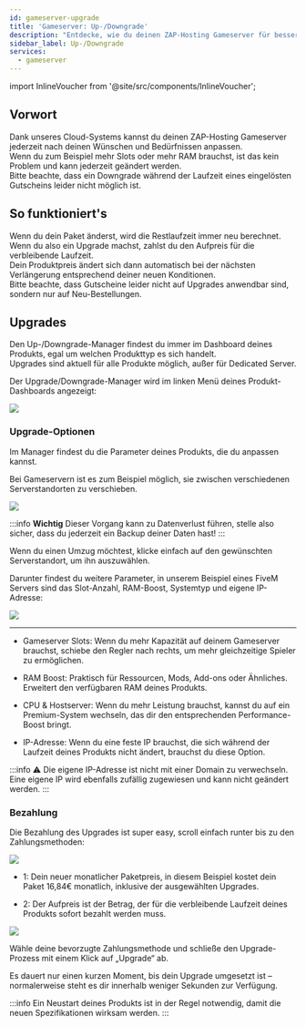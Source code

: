 ```yaml
---
id: gameserver-upgrade
title: 'Gameserver: Up-/Downgrade'
description: "Entdecke, wie du deinen ZAP-Hosting Gameserver für bessere Performance und mehr Flexibilität anpassen kannst → Jetzt mehr erfahren"
sidebar_label: Up-/Downgrade
services:
  - gameserver
---
```


import InlineVoucher from '@site/src/components/InlineVoucher';

<InlineVoucher />

## Vorwort

Dank unseres Cloud-Systems kannst du deinen ZAP-Hosting Gameserver jederzeit nach deinen Wünschen und Bedürfnissen anpassen.  
Wenn du zum Beispiel mehr Slots oder mehr RAM brauchst, ist das kein Problem und kann jederzeit geändert werden.  
Bitte beachte, dass ein Downgrade während der Laufzeit eines eingelösten Gutscheins leider nicht möglich ist.

## So funktioniert's

Wenn du dein Paket änderst, wird die Restlaufzeit immer neu berechnet. Wenn du also ein Upgrade machst, zahlst du den Aufpreis für die verbleibende Laufzeit.  
Dein Produktpreis ändert sich dann automatisch bei der nächsten Verlängerung entsprechend deiner neuen Konditionen.  
Bitte beachte, dass Gutscheine leider nicht auf Upgrades anwendbar sind, sondern nur auf Neu-Bestellungen.

## Upgrades

Den Up-/Downgrade-Manager findest du immer im Dashboard deines Produkts, egal um welchen Produkttyp es sich handelt.  
Upgrades sind aktuell für alle Produkte möglich, außer für Dedicated Server.

Der Upgrade/Downgrade-Manager wird im linken Menü deines Produkt-Dashboards angezeigt:

![](https://screensaver01.zap-hosting.com/index.php/s/f9z7xyEpB55ZZ52/preview)

### Upgrade-Optionen

Im Manager findest du die Parameter deines Produkts, die du anpassen kannst.

Bei Gameservern ist es zum Beispiel möglich, sie zwischen verschiedenen Serverstandorten zu verschieben.

![](https://screensaver01.zap-hosting.com/index.php/s/tW3sbKxSszQpb8a/preview)

:::info
**Wichtig** Dieser Vorgang kann zu Datenverlust führen, stelle also sicher, dass du jederzeit ein Backup deiner Daten hast!
:::

Wenn du einen Umzug möchtest, klicke einfach auf den gewünschten Serverstandort, um ihn auszuwählen.

Darunter findest du weitere Parameter, in unserem Beispiel eines FiveM Servers sind das Slot-Anzahl, RAM-Boost, Systemtyp und eigene IP-Adresse:

![](https://screensaver01.zap-hosting.com/index.php/s/eb5FsMSdwJszjWK/preview)

***

* Gameserver Slots: Wenn du mehr Kapazität auf deinem Gameserver brauchst, schiebe den Regler nach rechts, um mehr gleichzeitige Spieler zu ermöglichen.

* RAM Boost: Praktisch für Ressourcen, Mods, Add-ons oder Ähnliches. Erweitert den verfügbaren RAM deines Produkts.

* CPU & Hostserver: Wenn du mehr Leistung brauchst, kannst du auf ein Premium-System wechseln, das dir den entsprechenden Performance-Boost bringt.

* IP-Adresse: Wenn du eine feste IP brauchst, die sich während der Laufzeit deines Produkts nicht ändert, brauchst du diese Option.

:::info
⚠ Die eigene IP-Adresse ist nicht mit einer Domain zu verwechseln. Eine eigene IP wird ebenfalls zufällig zugewiesen und kann nicht geändert werden.
:::

### Bezahlung

Die Bezahlung des Upgrades ist super easy, scroll einfach runter bis zu den Zahlungsmethoden:

![](https://screensaver01.zap-hosting.com/index.php/s/PFsBtsMr7iyRadf/preview)

* 1: Dein neuer monatlicher Paketpreis, in diesem Beispiel kostet dein Paket 16,84€ monatlich, inklusive der ausgewählten Upgrades.

* 2: Der Aufpreis ist der Betrag, der für die verbleibende Laufzeit deines Produkts sofort bezahlt werden muss.

![](https://screensaver01.zap-hosting.com/index.php/s/XtyJ6X4jjfz3AEY/preview)

Wähle deine bevorzugte Zahlungsmethode und schließe den Upgrade-Prozess mit einem Klick auf „Upgrade“ ab.

Es dauert nur einen kurzen Moment, bis dein Upgrade umgesetzt ist – normalerweise steht es dir innerhalb weniger Sekunden zur Verfügung.

:::info
Ein Neustart deines Produkts ist in der Regel notwendig, damit die neuen Spezifikationen wirksam werden.
:::

<InlineVoucher />
